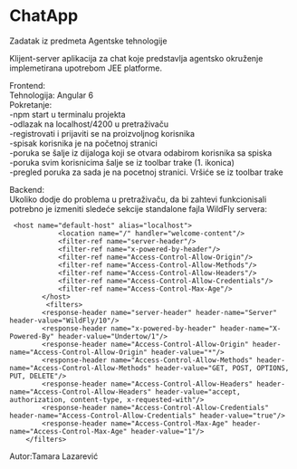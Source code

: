 # ChatApp
Zadatak iz predmeta Agentske tehnologije

Klijent-server aplikacija za chat koje predstavlja agentsko okruženje implemetirana upotrebom JEE platforme.

Frontend:
<br>
Tehnologija: Angular 6
<br>
Pokretanje:
<br>
-npm start u terminalu projekta
<br>
-odlazak na localhost/4200 u pretraživaču
<br>
-registrovati i prijaviti se na proizvoljnog korisnika
<br>
-spisak korisnika je na početnoj stranici
<br>
-poruka se šalje iz dijaloga koji se otvara odabirom korisnika sa spiska
<br>
-poruka svim korisnicima šalje se iz toolbar trake (1. ikonica)
<br>
-pregled poruka za sada je na pocetnoj stranici. Vršiće se iz toolbar trake
<br>

Backend:
<br>
Ukoliko dodje do problema u pretraživaču, da bi zahtevi funkcionisali potrebno je izmeniti sledeće sekcije standalone fajla WildFly servera:
```
 <host name="default-host" alias="localhost">
            <location name="/" handler="welcome-content"/>
            <filter-ref name="server-header"/>
            <filter-ref name="x-powered-by-header"/>
            <filter-ref name="Access-Control-Allow-Origin"/>
            <filter-ref name="Access-Control-Allow-Methods"/>
            <filter-ref name="Access-Control-Allow-Headers"/>
            <filter-ref name="Access-Control-Allow-Credentials"/>
            <filter-ref name="Access-Control-Max-Age"/>
        </host>
         <filters>
        <response-header name="server-header" header-name="Server" header-value="WildFly/10"/>
        <response-header name="x-powered-by-header" header-name="X-Powered-By" header-value="Undertow/1"/>
        <response-header name="Access-Control-Allow-Origin" header-name="Access-Control-Allow-Origin" header-value="*"/>
        <response-header name="Access-Control-Allow-Methods" header-name="Access-Control-Allow-Methods" header-value="GET, POST, OPTIONS, PUT, DELETE"/>
        <response-header name="Access-Control-Allow-Headers" header-name="Access-Control-Allow-Headers" header-value="accept, authorization, content-type, x-requested-with"/>
        <response-header name="Access-Control-Allow-Credentials" header-name="Access-Control-Allow-Credentials" header-value="true"/>
        <response-header name="Access-Control-Max-Age" header-name="Access-Control-Max-Age" header-value="1"/>
    </filters>
```
Autor:Tamara Lazarević
